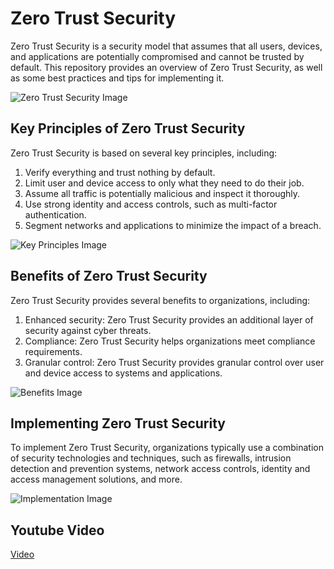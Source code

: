 # Zero Trust Security

Zero Trust Security is a security model that assumes that all users, devices, and applications are potentially compromised and cannot be trusted by default. This repository provides an overview of Zero Trust Security, as well as some best practices and tips for implementing it.

![Zero Trust Security Image](https://th.bing.com/th/id/R.ad37b97032fc2854cd1a1434d3db400b?rik=w1UhloInsS6ltQ&pid=ImgRaw&r=0)

## Key Principles of Zero Trust Security

Zero Trust Security is based on several key principles, including:

1. Verify everything and trust nothing by default.
2. Limit user and device access to only what they need to do their job.
3. Assume all traffic is potentially malicious and inspect it thoroughly.
4. Use strong identity and access controls, such as multi-factor authentication.
5. Segment networks and applications to minimize the impact of a breach.

![Key Principles Image](https://th.bing.com/th/id/OIP.7cIQUQ66GS0Xaz7J9gYOTAHaEG?pid=ImgDet&rs=1)

## Benefits of Zero Trust Security

Zero Trust Security provides several benefits to organizations, including:

1. Enhanced security: Zero Trust Security provides an additional layer of security against cyber threats.
2. Compliance: Zero Trust Security helps organizations meet compliance requirements.
3. Granular control: Zero Trust Security provides granular control over user and device access to systems and applications.

![Benefits Image](https://images.pingidentity.com/image/upload/f_auto,q_auto,w_auto,c_scale/ping_dam/content/dam/ping-6-2-assets/blogs/2021/0422/graphic-02.png)

## Implementing Zero Trust Security

To implement Zero Trust Security, organizations typically use a combination of security technologies and techniques, such as firewalls, intrusion detection and prevention systems, network access controls, identity and access management solutions, and more.

![Implementation Image](https://www.dincloud.com/wp-content/uploads/2019/10/implementation-of-zero-trust-security-model-by-dinCloud.jpg)

## Youtube Video
[Video](https://youtu.be/wBXWeH9iujk)



